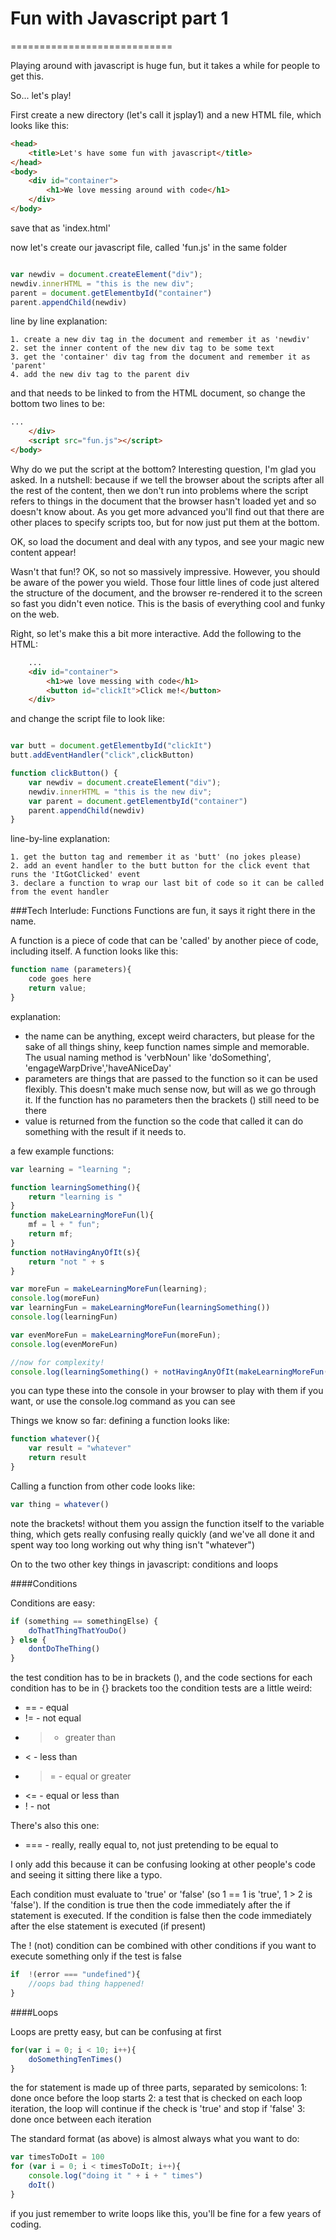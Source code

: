 # Fun with Javascript part 1
============================

Playing around with javascript is huge fun, but it takes a while for people to get this.

So... let's play!

First create a new directory (let's call it jsplay1) and a new HTML file, which looks like this:

```HTML
<head>
	<title>Let's have some fun with javascript</title>
</head>
<body>
	<div id="container">
		<h1>We love messing around with code</h1>
	</div>
</body>
```
save that as 'index.html'

now let's create our javascript file, called 'fun.js' in the same folder
```javascript

var newdiv = document.createElement("div");
newdiv.innerHTML = "this is the new div";
parent = document.getElementbyId("container")
parent.appendChild(newdiv)

```
line by line explanation:

	1. create a new div tag in the document and remember it as 'newdiv'
	2. set the inner content of the new div tag to be some text
	3. get the 'container' div tag from the document and remember it as 'parent'
	4. add the new div tag to the parent div

and that needs to be linked to from the HTML document, so change the bottom two lines to be:
```HTML
...
	</div>
	<script src="fun.js"></script>
</body>
```
Why do we put the script at the bottom? Interesting question, I'm glad you asked. In a nutshell: because if we tell the browser about the scripts after all the rest of the content, then we don't run into problems where the script refers to things in the document that the browser hasn't loaded yet and so doesn't know about. As you get more advanced you'll find out that there are other places to specify scripts too, but for now just put them at the bottom.

OK, so load the document and deal with any typos, and see your magic new content appear!

Wasn't that fun!? OK, so not so massively impressive. However, you should be aware of the power you wield. Those four little lines of code just altered the structure of the document, and the browser re-rendered it to the screen so fast you didn't even notice. This is the basis of everything cool and funky on the web.

Right, so let's make this a bit more interactive. Add the following to the HTML:
```HTML
	...
	<div id="container">
		<h1>we love messing with code</h1>
		<button id="clickIt">Click me!</button>
	</div>
```
and change the script file to look like:

```javascript

var butt = document.getElementbyId("clickIt")
butt.addEventHandler("click",clickButton)

function clickButton() {
	var newdiv = document.createElement("div");
	newdiv.innerHTML = "this is the new div";
	var parent = document.getElementbyId("container")
	parent.appendChild(newdiv)
}

```
line-by-line explanation:

	1. get the button tag and remember it as 'butt' (no jokes please)
	2. add an event handler to the butt button for the click event that runs the 'ItGotClicked' event
	3. declare a function to wrap our last bit of code so it can be called from the event handler

###Tech Interlude: Functions
Functions are fun, it says it right there in the name.

A function is a piece of code that can be 'called' by another piece of code, including itself. A function looks like this:
```javascript
function name (parameters){
	code goes here
	return value;
}
```
explanation:
* the name can be anything, except weird characters, but please for the sake of all things shiny, keep function names simple and memorable. The usual naming method is 'verbNoun' like 'doSomething', 'engageWarpDrive','haveANiceDay'
* parameters are things that are passed to the function so it can be used flexibly. This doesn't make much sense now, but will as we go through it. If the function has no parameters then the brackets () still need to be there
* value is returned from the function so the code that called it can do something with the result if it needs to.

a few example functions:

```javascript
var learning = "learning ";

function learningSomething(){
	return "learning is "
}
function makeLearningMoreFun(l){
	mf = l + " fun"; 
	return mf;
}
function notHavingAnyOfIt(s){
	return "not " + s
}

var moreFun = makeLearningMoreFun(learning);
console.log(moreFun)
var learningFun = makeLearningMoreFun(learningSomething())
console.log(learningFun)

var evenMoreFun = makeLearningMoreFun(moreFun);
console.log(evenMoreFun)

//now for complexity!
console.log(learningSomething() + notHavingAnyOfIt(makeLearningMoreFun()))

```
you can type these into the console in your browser to play with them if you want, or use the console.log command as you can see

Things we know so far:
defining a function looks like:
```javascript
function whatever(){
	var result = "whatever"
	return result
}
```
Calling a function from other code looks like:
``` javascript
var thing = whatever()
```
note the brackets! without them you assign the function itself to the variable thing, which gets really confusing really quickly (and we've all done it and spent way too long working out why thing isn't "whatever")

On to the two other key things in javascript: conditions and loops

####Conditions

Conditions are easy: 
```javascript
if (something == somethingElse) {
	doThatThingThatYouDo()
} else {
	dontDoTheThing()
}
```
the test condition has to be in brackets (), and the code sections for each condition has to be in {} brackets too
the condition tests are a little weird:
  * == - equal
  * != - not equal
  * >  - greater than
  * <  - less than
  * >= - equal or greater
  * <= - equal or less than
  * !  - not

There's also this one:
 * === - really, really equal to, not just pretending to be equal to

I only add this because it can be confusing looking at other people's code and seeing it sitting there like a typo.

Each condition must evaluate to 'true' or 'false' (so 1 == 1 is 'true', 1 > 2 is 'false').
If the condition is true then the code immediately after the if statement is executed.
If the condition is false then the code immediately after the else statement is executed (if present)

The ! (not) condition can be combined with other conditions if you want to execute something only if the test is false
```javascript
if  !(error === "undefined"){
	//oops bad thing happened!
}
```

####Loops 

Loops are pretty easy, but can be confusing at first
```javascript
for(var i = 0; i < 10; i++){
	doSomethingTenTimes()
}
```
the for statement is made up of three parts, separated by semicolons:
	1: done once before the loop starts
	2: a test that is checked on each loop iteration, the loop will continue if the check is 'true' and stop if 'false'
	3: done once between each iteration

The standard format (as above) is almost always what you want to do:
```javascript
var timesToDoIt = 100
for (var i = 0; i < timesToDoIt; i++){
	console.log("doing it " + i + " times")
	doIt()
}
```
if you just remember to write loops like this, you'll be fine for a few years of coding. 
